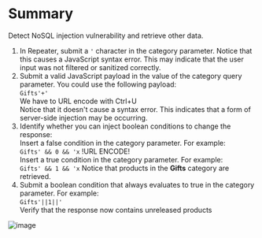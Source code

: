 # Summary
Detect NoSQL injection vulnerability and retrieve other data.

1) In Repeater, submit a `'` character in the category parameter. Notice that this causes a JavaScript syntax error. This may indicate that the user input was not filtered or sanitized correctly.
2) Submit a valid JavaScript payload in the value of the category query parameter. You could use the following payload:<br>`Gifts'+'`<br>We have to URL encode with Ctrl+U<br> Notice that it doesn't cause a syntax error. This indicates that a form of server-side injection may be occurring.
3) Identify whether you can inject boolean conditions to change the response:<br>Insert a false condition in the category parameter. For example:<br>`Gifts' && 0 && 'x` !URL ENCODE!<br>Insert a true condition in the category parameter. For example:<br>`Gifts' && 1 && 'x` Notice that products in the **Gifts** category are retrieved.
4) Submit a boolean condition that always evaluates to true in the category parameter. For example:<br>`Gifts'||1||'`<br>Verify that the response now contains unreleased products

![image](https://github.com/offensivecyber03/PortSwigger/assets/71892943/5f550389-8906-4a95-8327-ff287f0e63b7)

